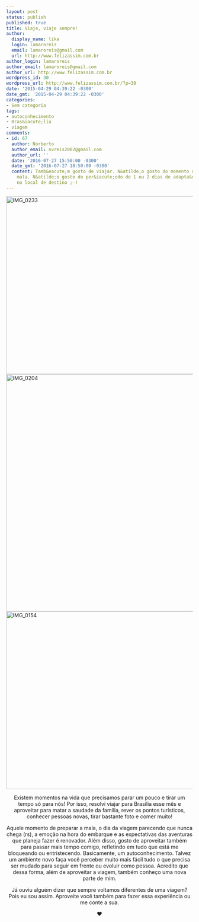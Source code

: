 ```yaml
---
layout: post
status: publish
published: true
title: Viaje, viaje sempre!
author:
  display_name: lika
  login: lamaroreis
  email: lamaroreis@gmail.com
  url: http://www.felizassim.com.br
author_login: lamaroreis
author_email: lamaroreis@gmail.com
author_url: http://www.felizassim.com.br
wordpress_id: 30
wordpress_url: http://www.felizassim.com.br/?p=30
date: '2015-04-29 04:39:22 -0300'
date_gmt: '2015-04-29 04:39:22 -0300'
categories:
- Sem categoria
tags:
- autoconhecimento
- Bras&iacute;lia
- viagem
comments:
- id: 67
  author: Norberto
  author_email: nvreis2002@gmail.com
  author_url: ''
  date: '2016-07-27 15:50:00 -0300'
  date_gmt: '2016-07-27 18:50:00 -0300'
  content: Tamb&eacute;m gosto de viajar. N&atilde;o gosto do momento de arrumar a
    mala. N&atilde;o gosto do per&iacute;odo de 1 ou 2 dias de adapta&ccedil;&atilde;o
    no local de destino ;-)
---
```

<p><a href="http://52.88.2.168/wp-content/uploads/2015/04/IMG_0154.jpg"><img class="aligncenter wp-image-34 size-large" src="http://52.88.2.168/wp-content/uploads/2015/04/IMG_0233-1024x768.jpg" alt="IMG_0233" width="640" height="480" /></a><a href="http://52.88.2.168/wp-content/uploads/2015/04/IMG_0204.jpg"><img class="aligncenter wp-image-33 size-large" src="http://52.88.2.168/wp-content/uploads/2015/04/IMG_0204-1024x1024.jpg" alt="IMG_0204" width="640" height="640" /><img class="aligncenter wp-image-32 size-large" src="http://52.88.2.168/wp-content/uploads/2015/04/IMG_0154-1024x768.jpg" alt="IMG_0154" width="640" height="480" /></a></p>
<p style="text-align: center;">Existem momentos na vida que precisamos parar um pouco e tirar um tempo s&oacute; para n&oacute;s! Por isso, resolvi viajar para Bras&iacute;lia esse m&ecirc;s e aproveitar para matar a saudade da fam&iacute;lia, rever os pontos tur&iacute;sticos, conhecer pessoas novas, tirar bastante foto e comer muito!</p></p>
<p style="text-align: center;">Aquele momento de preparar a mala, o dia da viagem parecendo que nunca chega (rs), a emo&ccedil;&atilde;o na hora do embarque e as expectativas das aventuras que planeja fazer &eacute; renovador. Al&eacute;m disso, gosto de aproveitar tamb&eacute;m para passar mais tempo comigo, refletindo em tudo que est&aacute; me bloqueando ou entristecendo. Basicamente, um autoconhecimento. Talvez um ambiente novo fa&ccedil;a voc&ecirc; perceber muito mais f&aacute;cil tudo o que precisa ser mudado para seguir em frente ou evoluir como pessoa. Acredito que dessa forma, al&eacute;m de aproveitar a viagem, tamb&eacute;m conhe&ccedil;o uma nova parte de mim.</p></p>
<p style="text-align: center;">J&aacute; ouviu algu&eacute;m dizer que sempre voltamos diferentes de uma viagem? Pois eu sou assim. Aproveite voc&ecirc; tamb&eacute;m para fazer essa experi&ecirc;ncia ou me conte a sua.</p></p>
<p style="text-align: center;"><b>&hearts;</b></p></p>
